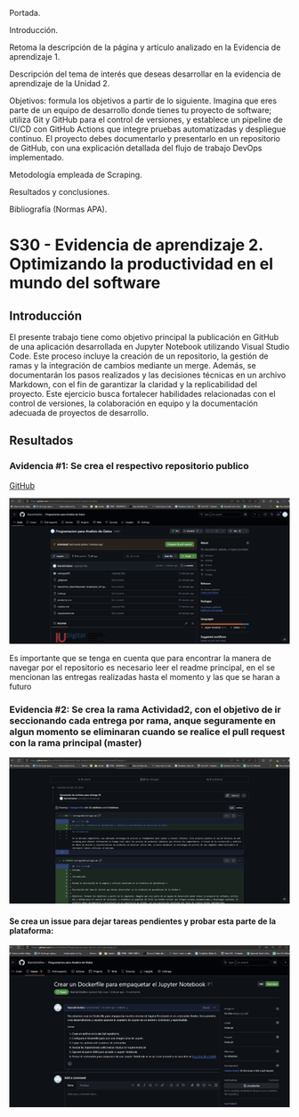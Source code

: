 Portada.

Introducción.

Retoma la descripción de la página y artículo analizado en la Evidencia de aprendizaje 1.

Descripción del tema de interés que deseas desarrollar en la evidencia de aprendizaje de la Unidad 2.

Objetivos: formula los objetivos a partir de lo siguiente. Imagina que eres parte de un equipo de desarrollo donde tienes tu proyecto de software; utiliza Git y GitHub para el control de versiones, y establece un pipeline de CI/CD con GitHub Actions que integre pruebas automatizadas y despliegue continuo. El proyecto debes documentarlo y presentarlo en un repositorio de GitHub, con una explicación detallada del flujo de trabajo DevOps implementado.

Metodología empleada de Scraping.

Resultados y conclusiones.

Bibliografía (Normas APA).

# S30 - Evidencia de aprendizaje 2. Optimizando la productividad en el mundo del software

## Introducción

El presente trabajo tiene como objetivo principal la publicación en GitHub de una aplicación desarrollada en Jupyter Notebook utilizando Visual Studio Code. Este proceso incluye la creación de un repositorio, la gestión de ramas y la integración de cambios mediante un merge. Además, se documentarán los pasos realizados y las decisiones técnicas en un archivo Markdown, con el fin de garantizar la claridad y la replicabilidad del proyecto. Este ejercicio busca fortalecer habilidades relacionadas con el control de versiones, la colaboración en equipo y la documentación adecuada de proyectos de desarrollo.

## Resultados

### Avidencia #1: Se crea el respectivo repositorio publico

[GitHub](https://github.com/IbarraOrtizDev/Programacion-para-Analisis-de-Datos)

![Evidencia de creación de repositorio](../files/evidencia1.png)

Es importante que se tenga en cuenta que para encontrar la manera de navegar por el repositorio es necesario leer el readme principal, en el se mencionan las entregas realizadas hasta el momento y las que se haran a futuro

### Evidencia #2: Se crea la rama Actividad2, con el objetivo de ir seccionando cada entrega por rama, anque seguramente en algun momento se eliminaran cuando se realice el pull request con la rama principal (master)

![Evidencia de rama alterna](../files/evidencia2.png)

#### Se crea un issue para dejar tareas pendientes y probar esta parte de la plataforma:

![Create issue](../files/issue.png)
